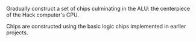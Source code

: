 Gradually construct a set of chips culminating in the ALU: the centerpiece of the Hack computer's CPU. 

Chips are constructed using the basic logic chips implemented in earlier projects.
